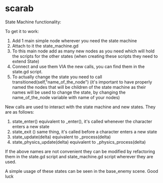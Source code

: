 # scarab

State Machine functionality:

To get it to work:
  1. Add 1 main simple node wherever you need the state machine
  2. Attach to it the state_machine.gd
  3. To this main node add as many new nodes as you need which will hold the scripts for the other states (when creating these scripts they need to extend State)
  4. Connect and use them VIA the new calls, you can find them in the state.gd script.
  5. To actually change the state you need to call transitioned(self,"name_of_the_node") (it's important to have properly named the nodes that will be children of the state machine
                                                                                            as their names will be used to change the state, by changing the name_of_the_node variable with
                                                                                               name of your nodes)

New calls are used to interact with the state machine and new states. They are as follows:
  1. state_enter() equivalent to _enter(), it's called whenever the character enters a new state
  2. state_exit () same thing, it's called before a character enters a new state
  3. state_update(delta) equivalent to _process(delta)
  4. state_physics_update(delta) equivalent to _physics_process(delta)

If the above names are not convenient they can be modified by refactoring them in the state.gd script and state_machine.gd script wherever they are used.

A simple usage of these states can be seen in the base_enemy scene.
Good luck
